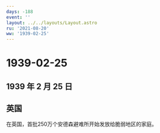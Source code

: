 ```yaml
---
days: -188
event: ''
layout: ../../layouts/Layout.astro
ru: '2021-08-20'
ww: '1939-02-25'
---
```


# 1939-02-25

## 1939 年 2 月 25 日

## 英国

在英国，首批250万个安德森避难所开始发放给脆弱地区的家庭。